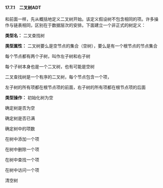 #### 17.7.1　二叉树ADT

和前面一样，先从概括地定义二叉树开始。该定义假设树不包含相同的项。许多操作与链表相同，区别在于数据层次的安排。下面建立一个非正式的树定义：

**类型名：**
二叉查找树

**类型属性：**
二叉树要么是空节点的集合（空树），要么是有一个根节点的节点集合

每个节点都有两个子树，叫作左子树和右子树

每个子树本身也是一个二叉树，也有可能是空树

二叉查找树是一个有序的二叉树，每个节点包含一个项，

左子树的所有项都在根节点项的前面，右子树的所有项都在根节点项的后面

**类型操作：**
初始化树为空

确定树是否为空

确定树是否已满

确定树中的项数

在树中添加一个项

在树中删除一个项

在树中查找一个项

在树中访问一个项

清空树

